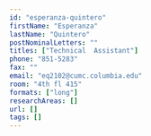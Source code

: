 ```yaml
---
id: "esperanza-quintero"
firstName: "Esperanza"
lastName: "Quintero"
postNominalLetters: ""
titles: ["Technical  Assistant"]
phone: "851-5283"
fax: ""
email: "eq2102@cumc.columbia.edu"
room: "4th fl 415"
formats: ["long"]
researchAreas: []
url: []
tags: []
---
```


